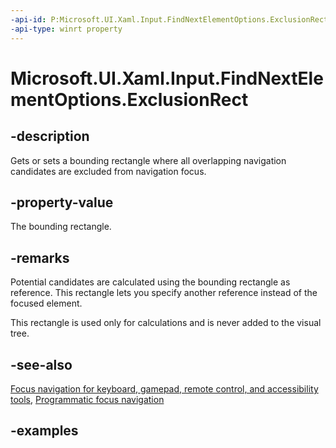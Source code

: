```yaml
---
-api-id: P:Microsoft.UI.Xaml.Input.FindNextElementOptions.ExclusionRect
-api-type: winrt property
---
```


<!-- Property syntax.
public Rect ExclusionRect { get;  set; }
-->

# Microsoft.UI.Xaml.Input.FindNextElementOptions.ExclusionRect

## -description
Gets or sets a bounding rectangle where all overlapping navigation candidates are excluded from navigation focus.

## -property-value
The bounding rectangle.

## -remarks
Potential candidates are calculated using the bounding rectangle as reference. This rectangle lets you specify another reference instead of the focused element. 

This rectangle is used only for calculations and is never added to the visual tree.

## -see-also
[Focus navigation for keyboard, gamepad, remote control, and accessibility tools](/windows/uwp/design/input/focus-navigation), [Programmatic focus navigation](/windows/uwp/design/input/focus-navigation-programmatic)


## -examples
